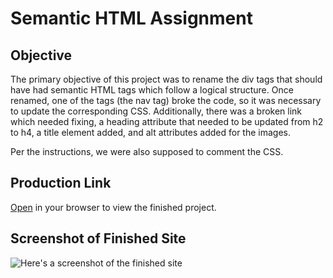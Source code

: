 # Semantic HTML Assignment

## Objective

The primary objective of this project was to rename the div tags that should have had semantic HTML tags which follow a logical structure. Once renamed, one of the tags (the nav tag) broke the code, so it was necessary to update the corresponding CSS. Additionally, there was a broken link which needed fixing, a heading attribute that needed to be updated from h2 to h4, a title element added, and alt attributes added for the images.

Per the instructions, we were also supposed to comment the CSS.

## Production Link

[Open](https://annamarlena.github.io/semantic-html/) in your browser to view the finished project.

## Screenshot of Finished Site

![Here's a screenshot of the finished site](assets/images/finished-site.png)
